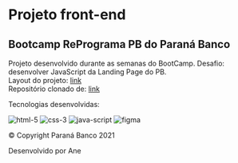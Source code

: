 <h1>Projeto front-end</h1>
<h2>Bootcamp RePrograma PB do Paraná Banco</h2>

Projeto desenvolvido durante as semanas do BootCamp. Desafio: desenvolver JavaScript da Landing Page do PB.<br>
Layout do projeto: <a href="https://www.figma.com/file/pzyVylrT5t6IYHbBaxU64o/RePrograma-Trilha-Front-end?node-id=0%3A394">link</a><br>
Repositório clonado de: <a href="https://github.com/annelesinhovski/reprograma-inicial">link</a><br>

Tecnologias desenvolvidas:

![html-5](https://user-images.githubusercontent.com/80956083/168499755-9479be0f-9bd7-4dd3-955d-77ebc714bc22.png)
![css-3](https://user-images.githubusercontent.com/80956083/168499774-52499e81-edb2-4307-841b-3f0b22e48f6c.png)
![java-script](https://user-images.githubusercontent.com/80956083/168499898-930d5a2b-611e-4e19-aab0-24485cdb0bc6.png)
![figma](https://user-images.githubusercontent.com/80956083/168499848-a61cf83e-9cbe-41d5-8296-d26713fc85e7.png)



© Copyright Paraná Banco 2021

Desenvolvido por Ane
